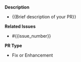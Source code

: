 **Description**
- {{Brief description of your PR}}

**Related Issues**
- #{{issue_number}}

**PR Type**
- Fix or Enhancement
